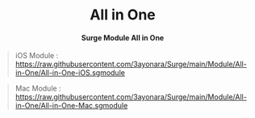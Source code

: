 <h1 align="center">All in One</h1>
<h4 align="center">Surge Module All in One</h4>

> iOS Module : https://raw.githubusercontent.com/3ayonara/Surge/main/Module/All-in-One/All-in-One-iOS.sgmodule

> Mac Module : https://raw.githubusercontent.com/3ayonara/Surge/main/Module/All-in-One/All-in-One-Mac.sgmodule